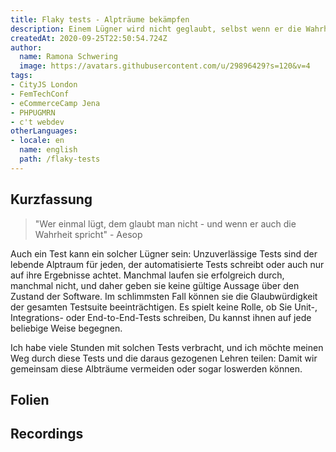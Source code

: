 ```yaml
---
title: Flaky tests - Alpträume bekämpfen
description: Einem Lügner wird nicht geglaubt, selbst wenn er die Wahrheit sagt. Das ist eine perfekt passende Allegorie aufs Testing.
createdAt: 2020-09-25T22:50:54.724Z
author:
  name: Ramona Schwering
  image: https://avatars.githubusercontent.com/u/29896429?s=120&v=4
tags:
- CityJS London
- FemTechConf
- eCommerceCamp Jena
- PHPUGMRN
- c't webdev
otherLanguages:
- locale: en
  name: english
  path: /flaky-tests
---
```


## Kurzfassung

> "Wer einmal lügt, dem glaubt man nicht - und wenn er auch die Wahrheit spricht" - Aesop

Auch ein Test kann ein solcher Lügner sein: Unzuverlässige Tests sind der lebende Alptraum für jeden, der automatisierte Tests schreibt oder auch nur auf ihre Ergebnisse achtet. Manchmal laufen sie erfolgreich durch, manchmal nicht, und daher geben sie keine gültige Aussage über den Zustand der Software. Im schlimmsten Fall können sie die Glaubwürdigkeit der gesamten Testsuite beeinträchtigen. Es spielt keine Rolle, ob Sie Unit-, Integrations- oder End-to-End-Tests schreiben, Du kannst ihnen auf jede beliebige Weise begegnen.

Ich habe viele Stunden mit solchen Tests verbracht, und ich möchte meinen Weg durch diese Tests und die daraus gezogenen Lehren teilen: Damit wir gemeinsam diese Albträume vermeiden oder sogar loswerden können.

## Folien

<media-grid :media="[{
name: 'Folien',
description: 'Du kannst meine Folien auf Speakerdeck finden',
url: 'https://speakerdeck.com/leichteckig/flaky-tests-fighting-nightmares-60a9a604-cbce-4ad1-8a10-664fed9d1a8b'
}]"></media-grid>

## Recordings

<media-grid :media="[{
  name: '🇺🇸 CityJS',
  url: 'https://www.youtube-nocookie.com/embed/5VMvCZaGW_c'
  }, {
  name: '🇺🇸 eCommerce Camp Jena',
  url: 'https://www.youtube-nocookie.com/embed/tf4tQKDcww0'
}]"></media-grid>

